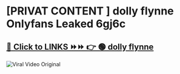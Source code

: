 
 # [PRIVAT CONTENT ] dolly flynne Onlyfans Leaked 6gj6c

## <h2><a href="https://clipsfans.com/dolly_flynne&ref=git">🔗 Click to LINKS ⏩⏩ 👉 🟢 dolly flynne </a></h2>

<a href="https://clipsfans.com/dolly_flynne&ref=git" rel="nofollow" data-target="animated-image.originalLink"><img src="https://i.ibb.co.com/xMMVF88/686577567.gif" alt="Viral Video Original" style="max-width: 100%; display: inline-block;" data-target="animated-image.originalImage"></a>

